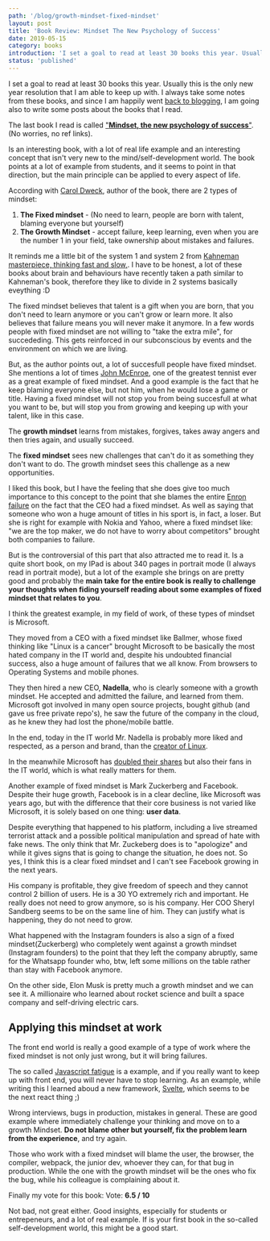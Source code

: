 ```yaml
---
path: '/blog/growth-mindset-fixed-mindset'
layout: post
title: 'Book Review: Mindset The New Psychology of Success'
date: 2019-05-15
category: books
introduction: 'I set a goal to read at least 30 books this year. Usually this is the only new year resolution that I am able to keep up with.'
status: 'published'
---
```


I set a goal to read at least 30 books this year. Usually this is the only new year resolution that I am able to keep up with. I always take some notes from these books, and since I am happily went [back to blogging](https://www.antoniofullone.com/blog/javascript-dynamic-typing-coercion), I am going also to write some posts about the books that I read.

The last book I read is called ["**Mindset, the new psychology of success**"](https://www.amazon.com/Mindset-Psychology-Carol-S-Dweck/dp/0345472322). (No worries, no ref links).

Is an interesting book, with a lot of real life example and an interesting concept that isn't very new to the mind/self-development world. The book points at a lot of example from students, and it seems to point in that direction, but the main principle can be applied to every aspect of life.

According with [Carol Dweck](https://en.wikipedia.org/wiki/Carol_Dweck), author of the book, there are 2 types of mindset:

1. **The Fixed mindset** - (No need to learn, people are born with talent, blaming everyone but yourself)
2. **The Growth Mindset** - accept failure, keep learning, even when you are the number 1 in your field, take ownership about mistakes and failures.

It reminds me a little bit of the system 1 and system 2 from [Kahneman masterpiece, thinking fast and slow,](https://www.amazon.com/Thinking-Fast-Slow-Daniel-Kahneman/dp/0374533555). I have to be honest, a lot of these books about brain and behaviours have recently taken a path similar to Kahneman's book, therefore they like to divide in 2 systems basically eveything :D

The fixed mindset believes that talent is a gift when you are born, that you don't need to learn anymore or you can't grow or learn more. It also believes that failure means you will never make it anymore. In a few words people with fixed mindset are not willing to "take the extra mile", for succededing. This gets reinforced in our subconscious by events and the environment on which we are living.

But, as the author points out, a lot of succesfull people have fixed mindset. She mentions a lot of times [John McEnroe](https://en.wikipedia.org/wiki/John_McEnroe), one of the greatest tennist ever as a great example of fixed mindset. And a good example is the fact that he keep blaming everyone else, but not him, when he would lose a game or title. Having a fixed mindset will not stop you from being succesfull at what you want to be, but will stop you from growing and keeping up with your talent, like in this case.

The **growth mindset** learns from mistakes, forgives, takes away angers and then tries again, and usually succeed.

The **fixed mindset** sees new challenges that can't do it as something they don't want to do.
The growth mindset sees this challenge as a new opportunities.

I liked this book, but I have the feeling that she does give too much importance to this concept to the point that she blames the entire [Enron failure](https://en.wikipedia.org/wiki/Enron_scandal) on the fact that the CEO had a fixed mindset. As well as saying that someone who won a huge amount of titles in his sport is, in fact, a loser. But she is right for example with Nokia and Yahoo, where a fixed mindset like:
"we are the top maker, we do not have to worry about competitors" brought both companies to failure.

But is the controversial of this part that also attracted me to read it. Is a quite short book, on my IPad is about 340 pages in portrait mode (I always read in portrait mode), but a lot of the example she brings on are pretty good and probably the **main take for the entire book is really to challenge your thoughts when fiding yourself reading about some examples of fixed mindset that relates to you**.

I think the greatest example, in my field of work, of these types of mindset is Microsoft.

They moved from a CEO with a fixed mindset like Ballmer, whose fixed thinking like "Linux is a cancer" brought Microsoft to be basically the most hated company in the IT world and, despite his undoubted financial success, also a huge amount of failures that we all know. From browsers to Operating Systems and mobile phones.

They then hired a new CEO, **Nadella**, who is clearly someone with a growth mindset. He accepted and admitted the failure, and learned from them. Microsoft got involved in many open source projects, bought github (and gave us free private repo's), he saw the future of the company in the cloud, as he knew they had lost the phone/mobile battle.

In the end, today in the IT world Mr. Nadella is probably more liked and respected, as a person and brand, than the [creator of Linux](https://motherboard.vice.com/en_us/article/bjaz4m/torvalds-apologizes-for-being-a-jerk-about-linux-development).

In the meanwhile Microsoft has [doubled their shares](https://techcrunch.com/wp-content/uploads/2019/02/Screenshot-2019-02-04-12.26.58.png) but also their fans in the IT world, which is what really matters for them.

Another example of fixed mindset is Mark Zuckerberg and Facebook. Despite their huge growth, Facebook is in a clear decline, like Microsoft was years ago, but with the difference that their core business is not varied like Microsoft, it is solely based on one thing: **user data**.

Despite everything that happened to his platform, including a live streamed terrorist attack and a possible political manipulation and spread of hate with fake news. The only think that Mr. Zuckeberg does is to "apologize" and while it gives signs that is going to change the situation, he does not. So yes, I think this is a clear fixed mindset and I can't see Facebook growing in the next years.

His company is profitable, they give freedom of speech and they cannot control 2 billion of users. He is a 30 YO extremely rich and important. He really does not need to grow anymore, so is his company. Her COO Sheryl Sandberg seems to be on the same line of him. They can justify what is happening, they do not need to grow.

What happened with the Instagram founders is also a sign of a fixed mindset(Zuckerberg) who completely went against a growth mindset (Instagram founders) to the point that they left the company abruptly, same for the Whatsapp founder who, btw, left some millions on the table rather than stay with Facebook anymore.

On the other side, Elon Musk is pretty much a growth mindset and we can see it. A millionaire who learned about rocket science and built a space company and self-driving electric cars.

## Applying this mindset at work

The front end world is really a good example of a type of work where the fixed mindset is not only just wrong, but it will bring failures.

The so called [Javascript fatigue](https://medium.com/@ericclemmons/javascript-fatigue-48d4011b6fc4) is a example, and if you really want to keep up with front end, you will never have to stop learning. As an example, while writing this I learned aboud a new framework, [Svelte](https://github.com/sveltejs/svelte), which seems to be the next react thing ;)

Wrong interviews, bugs in production, mistakes in general. These are good example where immediately challenge your thinking and move on to a growth Mindset. **Do not blame other but yourself, fix the problem learn from the experience**, and try again.

Those who work with a fixed mindset will blame the user, the browser, the compiler, webpack, the junior dev, whoever they can, for that bug in production. While the one with the growth mindset will be the ones who fix the bug, while his colleague is complaining about it.

Finally my vote for this book:
Vote: **6.5 / 10**

Not bad, not great either. Good insights, especially for students or entrepeneurs, and a lot of real example. If is your first book in the so-called self-development world, this might be a good start.
